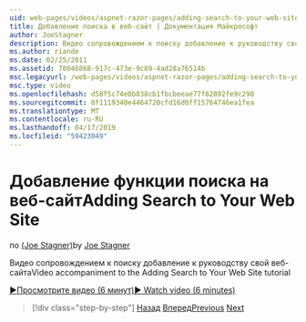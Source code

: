 ```yaml
---
uid: web-pages/videos/aspnet-razor-pages/adding-search-to-your-web-site
title: Добавление поиска в веб-сайт | Документация Майкрософт
author: JoeStagner
description: Видео сопровождением к поиску добавление к руководству свой веб-сайта
ms.author: riande
ms.date: 02/25/2011
ms.assetid: 78046868-917c-473e-9c89-4ad28a76514b
msc.legacyurl: /web-pages/videos/aspnet-razor-pages/adding-search-to-your-web-site
msc.type: video
ms.openlocfilehash: d58f5c74e0b838cb1fbcbeeae77f62892fe9c290
ms.sourcegitcommit: 0f1119340e4464720cfd16d0ff15764746ea1fea
ms.translationtype: MT
ms.contentlocale: ru-RU
ms.lasthandoff: 04/17/2019
ms.locfileid: "59423049"
---
```

# <a name="adding-search-to-your-web-site"></a><span data-ttu-id="ea98c-103">Добавление функции поиска на веб-сайт</span><span class="sxs-lookup"><span data-stu-id="ea98c-103">Adding Search to Your Web Site</span></span>

<span data-ttu-id="ea98c-104">по [(Joe Stagner)](https://github.com/JoeStagner)</span><span class="sxs-lookup"><span data-stu-id="ea98c-104">by [Joe Stagner](https://github.com/JoeStagner)</span></span>

<span data-ttu-id="ea98c-105">Видео сопровождением к поиску добавление к руководству свой веб-сайта</span><span class="sxs-lookup"><span data-stu-id="ea98c-105">Video accompaniment to the Adding Search to Your Web Site tutorial</span></span>

[<span data-ttu-id="ea98c-106">&#9654;Просмотрите видео (6 минут)</span><span class="sxs-lookup"><span data-stu-id="ea98c-106">&#9654; Watch video (6 minutes)</span></span>](https://channel9.msdn.com/Blogs/ASP-NET-Site-Videos/adding-search-to-your-web-site)

> [!div class="step-by-step"]
> <span data-ttu-id="ea98c-107">[Назад](adding-email-to-your-web-site.md)
> [Вперед](adding-social-networking-to-your-website.md)</span><span class="sxs-lookup"><span data-stu-id="ea98c-107">[Previous](adding-email-to-your-web-site.md)
[Next](adding-social-networking-to-your-website.md)</span></span>
